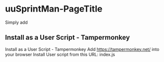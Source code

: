 # uuSprintMan-PageTitle

Simply add 

## Install as a User Script - Tampermonkey

Install as a User Script - Tampermonkey
Add https://tampermonkey.net/ into your browser
Install User script from this URL: index.js
